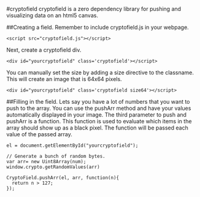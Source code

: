 #cryptofield
cryptofield is a zero dependency library for pushing and visualizing data on an html5 canvas.

##Creating a field.
Remember to include cryptofield.js in your webpage.
```
<script src="cryptofield.js"></script>
```
Next, create a cryptofield div.
```
<div id="yourcryptofield" class='cryptofield'></script>
```
You can manually set the size by adding a size directive to the classname. This will create an image that is 64x64 pixels.
```
<div id="yourcryptofield" class='cryptofield size64'></script>
```

##Filling in the field.
Lets say you have a lot of numbers that you want to push to the array. You can use the pushArr method and have your values automatically displayed in your image. The third parameter to push and pushArr is a function. This function is used to evaluate which items in the array should show up as a black pixel. The function will be passed each value of the passed array.
```
el = document.getElementById("yourcryptofield");

// Generate a bunch of random bytes.
var arr= new Uint8Array(num);
window.crypto.getRandomValues(arr)

CryptoField.pushArr(el, arr, function(n){
  return n > 127;
});
```
